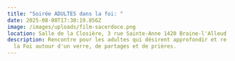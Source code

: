 ```yaml
---
title: "Soirée ADULTES dans la foi: "
date: 2025-08-08T17:30:19.856Z
image: /images/uploads/film-sacerdoce.png
location: Salle de la Closière, 3 rue Sainte-Anne 1420 Braine-l'Alleud
description: Rencontre pour les adultes qui désirent approfondir et re-découvrir
  la Foi autour d'un verre, de partages et de prières.
---
```


